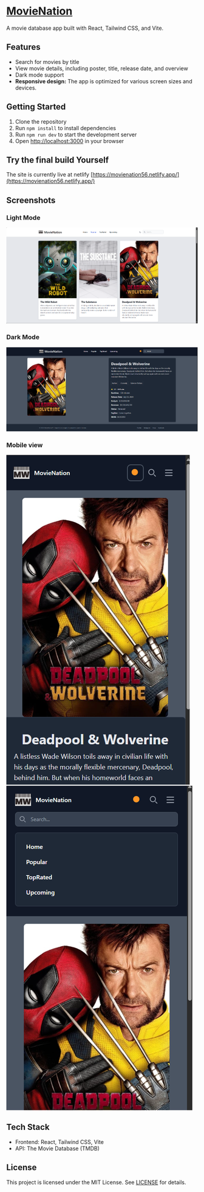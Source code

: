 # [MovieNation](https://movienation56.netlify.app/)

A movie database app built with React, Tailwind CSS, and Vite.

## Features

- Search for movies by title
- View movie details, including poster, title, release date, and overview
- Dark mode support
- **Responsive design:** The app is optimized for various screen sizes and devices.

## Getting Started

1. Clone the repository
2. Run `npm install` to install dependencies
3. Run `npm run dev` to start the development server
4. Open [http://localhost:3000](http://localhost:3000) in your browser


## Try the final build Yourself

The site is currently live at netlify  [https://movienation56.netlify.app/](https://movienation56.netlify.app/)

## Screenshots

### Light Mode
![Screenshot 1](https://raw.githubusercontent.com/raghavmalhotra/movieNation/refs/heads/main/screenshots/2.png)

### Dark Mode
![Screenshot 2](https://raw.githubusercontent.com/raghavmalhotra/movieNation/refs/heads/main/screenshots/3.png)

### Mobile view
![Screenshot 3](https://raw.githubusercontent.com/raghavmalhotra/movieNation/refs/heads/main/screenshots/4.png)
![Screenshot 4](https://raw.githubusercontent.com/raghavmalhotra/movieNation/refs/heads/main/screenshots/5.png)


## Tech Stack

- Frontend: React, Tailwind CSS, Vite
- API: The Movie Database (TMDB)

## License

This project is licensed under the MIT License. See [LICENSE](LICENSE) for details.

